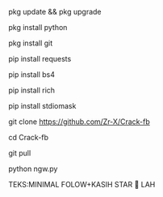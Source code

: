 pkg update && pkg upgrade

pkg install python

pkg install git

pip install requests

pip install bs4

pip install rich

pip install stdiomask 

git clone https://github.com/Zr-X/Crack-fb

cd Crack-fb

git pull

python ngw.py

TEKS:MINIMAL FOLOW+KASIH STAR 🌟
LAH

